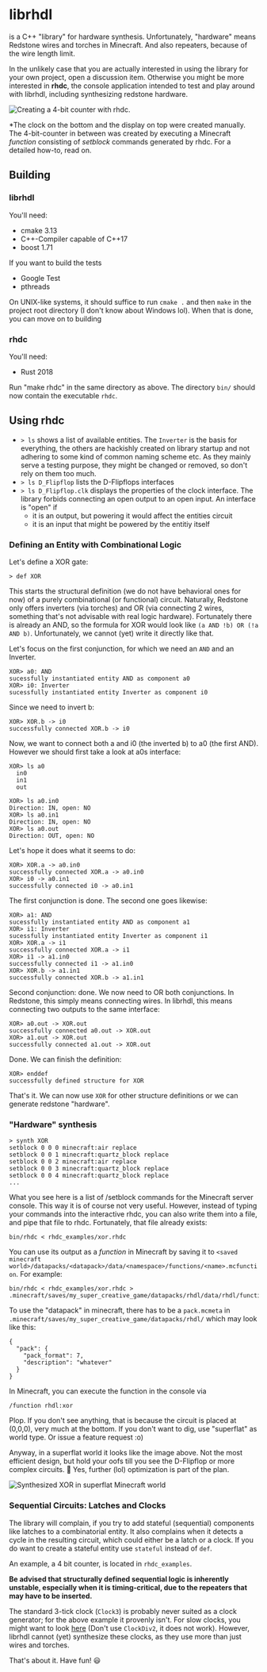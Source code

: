 # librhdl
is a C++ "library" for hardware synthesis. Unfortunately, "hardware" means Redstone wires and torches in Minecraft. And also repeaters, because of the wire length limit.

In the unlikely case that you are actually interested in using the library for
your own project, open a discussion item. Otherwise you might be more
interested in **rhdc**, the console application intended to test and play
around with librhdl, including synthesizing redstone hardware.

![Creating a 4-bit counter with rhdc.](../assets/rhdc.png)

\*The clock on the bottom and the display on top were created manually. The 4-bit-counter in between was created by executing a Minecraft *function* consisting of *setblock* commands generated by rhdc. For a detailed how-to, read on.

## Building

### librhdl

You'll need:
* cmake 3.13
* C++-Compiler capable of C++17
* boost 1.71

If you want to build the tests
* Google Test
* pthreads

On UNIX-like systems, it should suffice to run `cmake .` and then `make` in the project root directory (I don't know about Windows lol). When that is done, you can move on to building

### rhdc

You'll need:
* Rust 2018

Run "make rhdc" in the same directory as above. The directory `bin/` should now contain the executable `rhdc`.

## Using rhdc

* `> ls` shows a list of available entities. The `Inverter` is the basis for everything, the others are hackishly created on library startup and not adhering to some kind of common naming scheme etc. As they mainly serve a testing purpose, they might be changed or removed, so don't rely on them too much.
* `> ls D_Flipflop` lists the D-Flipflops interfaces
* `> ls D_Flipflop.clk` displays the properties of the clock interface. The library forbids connecting an open output to an open input. An interface is "open" if
  * it is an output, but powering it would affect the entities circuit
  * it is an input that might be powered by the entitiy itself

### Defining an Entity with Combinational Logic

Let's define a XOR gate:

    > def XOR

This starts the structural definition (we do not have behavioral ones for now) of a purely combinational (or functional) circuit. Naturally, Redstone only offers inverters (via torches) and OR (via connecting 2 wires, something that's not advisable with real logic hardware). Fortunately there is already an AND, so the formula for XOR would look like `(a AND !b) OR (!a AND b)`. Unfortunately, we cannot (yet) write it directly like that.

Let's focus on the first conjunction, for which we need an `AND` and an Inverter.

    XOR> a0: AND
    sucessfully instantiated entity AND as component a0
    XOR> i0: Inverter
    sucessfully instantiated entity Inverter as component i0

Since we need to invert b:

    XOR> XOR.b -> i0
    successfully connected XOR.b -> i0

Now, we want to connect both a and i0 (the inverted b) to a0 (the first AND). However we should first take a look at a0s interface:

    XOR> ls a0
      in0
      in1
      out

    XOR> ls a0.in0
    Direction: IN, open: NO
    XOR> ls a0.in1
    Direction: IN, open: NO
    XOR> ls a0.out
    Direction: OUT, open: NO

Let's hope it does what it seems to do:

    XOR> XOR.a -> a0.in0
    successfully connected XOR.a -> a0.in0
    XOR> i0 -> a0.in1
    successfully connected i0 -> a0.in1

The first conjunction is done. The second one goes likewise:

    XOR> a1: AND
    sucessfully instantiated entity AND as component a1
    XOR> i1: Inverter
    sucessfully instantiated entity Inverter as component i1
    XOR> XOR.a -> i1
    successfully connected XOR.a -> i1
    XOR> i1 -> a1.in0
    successfully connected i1 -> a1.in0
    XOR> XOR.b -> a1.in1
    successfully connected XOR.b -> a1.in1
    
Second conjunction: done. We now need to OR both conjunctions. In Redstone, this simply means connecting wires. In librhdl, this means connecting two outputs to the same interface:

    XOR> a0.out -> XOR.out
    successfully connected a0.out -> XOR.out
    XOR> a1.out -> XOR.out
    successfully connected a1.out -> XOR.out
    
Done. We can finish the definition:

    XOR> enddef
    successfully defined structure for XOR

That's it. We can now use `XOR` for other structure definitions or we can generate redstone "hardware".

### "Hardware" synthesis

    > synth XOR
    setblock 0 0 0 minecraft:air replace
    setblock 0 0 1 minecraft:quartz_block replace
    setblock 0 0 2 minecraft:air replace
    setblock 0 0 3 minecraft:quartz_block replace
    setblock 0 0 4 minecraft:quartz_block replace
    ...
    
What you see here is a list of /setblock commands for the Minecraft server console. This way it is of course not very useful. However, instead of typing your commands into the interactive rhdc, you can also write them into a file, and pipe that file to rhdc. Fortunately, that file already exists:

    bin/rhdc < rhdc_examples/xor.rhdc

You can use its output as a *function* in Minecraft by saving it to `<saved minecraft world>/datapacks/<datapack>/data/<namespace>/functions/<name>.mcfunction`. For example:

    bin/rhdc < rhdc_examples/xor.rhdc > .minecraft/saves/my_super_creative_game/datapacks/rhdl/data/rhdl/functions/xor.mcfunction
    
To use the "datapack" in minecraft, there has to be a `pack.mcmeta` in `.minecraft/saves/my_super_creative_game/datapacks/rhdl/` which may look like this:

    {
      "pack": {
        "pack_format": 7,
        "description": "whatever"
      }
    }
    
In Minecraft, you can execute the function in the console via

  `/function rhdl:xor`
  
Plop. If you don't see anything, that is because the circuit is placed at (0,0,0), very much at the bottom. If you don't want to dig, use "superflat" as world type. Or issue a feature request :o)

Anyway, in a superflat world it looks like the image above. Not the most efficient design, but hold your oofs till you see the D-Flipflop or more complex circuits. 💩 Yes, further (lol) optimization is part of the plan.

![Synthesized XOR in superflat Minecraft world](../assets/xor.png)

### Sequential Circuits: Latches and Clocks

The library will complain, if you try to add stateful (sequential) components like latches to a combinatorial entity. It also complains when it detects a cycle in the resulting circuit, which could either be a latch or a clock. If you do want to create a stateful entity use `stateful` instead of `def`.

An example, a 4 bit counter, is located in `rhdc_examples`.

**Be advised that structurally defined sequential logic is inherently unstable, especially when it is timing-critical, due to the repeaters that may have to be inserted.**

The standard 3-tick clock (`Clock3`) is probably never suited as a clock generator; for the above example it provenly isn't. For slow clocks, you might want to look [here](https://minecraft.fandom.com/wiki/Redstone_circuits/Clock) (Don't use `ClockDiv2`, it does not work). However, librhdl cannot (yet) synthesize these clocks, as they use more than just wires and torches.

That's about it. Have fun! 😃
